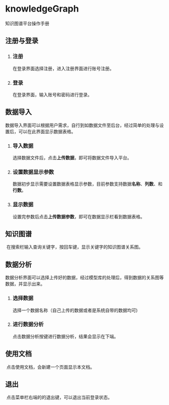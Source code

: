 # knowledgeGraph
知识图谱平台操作手册



## 注册与登录

1. ### 注册

   在登录界面选择注册，进入注册界面进行账号注册。

2. ### 登录

   在登录界面，输入账号和密码进行登录。



## 数据导入

​		数据导入界面可以根据用户需求，自行到如数据文件至后台，经过简单的处理与设置后，可以在此界面显示数据表格。

1. ### 导入数据

   选择数据文件后，点击**上传数据**，即可将数据文件导入平台。

2. ### 设置数据显示参数

   数据初步显示需要设置数据表格显示参数，目前参数支持数据**名称**、**列数**、和**行数**。

3. ### 显示数据

   设置完参数后点击**上传数据参数**，即可在数据显示栏看到数据表格。

## 知识图谱

​		在搜索栏输入查询关键字，按回车键，显示关键字的知识图谱关系图。

## 数据分析

​		数据分析界面可以选择上传好的数据，经过模型库的处理后，得到数据的关系图等数据，并显示出来。

1. ### 选择数据

   选择一个数据名称（自己上传的数据或者是系统自带的数据均可)

2. ### 进行数据分析

   点击数据分析按键进行数据分析，结果会显示在下端。

## 使用文档

​		点击使用文档，会新建一个页面显示本文档。

## 退出

​		点击菜单栏右端的的退出键，可以退出当前登录状态。

